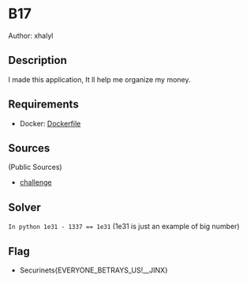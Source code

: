 # B17

Author: xhalyl

## Description
I made this application, It ll help me organize my money.

## Requirements

- Docker: [Dockerfile](./challenge/Dockerfile)

## Sources
  (Public Sources)
- [challenge](./challenge/)

## Solver
`In python 1e31 - 1337 == 1e31` (1e31 is just an example of big number)

## Flag
- Securinets{EVERYONE_BETRAYS_US!__JINX}